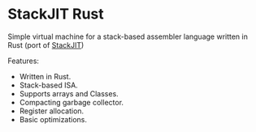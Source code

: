 # StackJIT Rust
Simple virtual machine for a stack-based assembler language written in Rust (port of [StackJIT](https://github.com/svenslaggare/StackJIT))

Features:
* Written in Rust.
* Stack-based ISA.
* Supports arrays and Classes.
* Compacting garbage collector.
* Register allocation.
* Basic optimizations.

